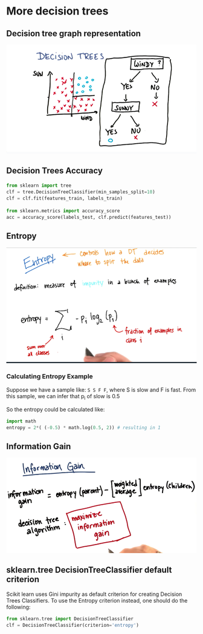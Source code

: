 # More decision trees

## Decision tree graph representation

![Graph representation](DT-Graph.png)

## Decision Trees Accuracy

```python
from sklearn import tree
clf = tree.DecisionTreeClassifier(min_samples_split=10)
clf = clf.fit(features_train, labels_train)

from sklearn.metrics import accuracy_score
acc = accuracy_score(labels_test, clf.predict(features_test)) 
```

## Entropy

![Entropy](Entropy.png)

### Calculating Entropy Example

Suppose we have a sample like: `S S F F`, where S is slow and F is fast.
From this sample, we can infer that p<sub>i</sub> of  slow is 0.5

So the entropy could be calculated like:
```python
import math
entropy = 2*( (-0.5) * math.log(0.5, 2)) # resulting in 1
```

## Information Gain

![Information Gain](information-gain.png)

## sklearn.tree DecisionTreeClassifier default criterion

Scikit learn uses Gini impurity as default criterion for creating Decision Trees Classifiers. To use the Entropy criterion instead, one should do the following:

```python
from sklearn.tree import DecisionTreeClassifier
clf = DecisionTreeClassifier(criterion='entropy')
```
